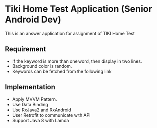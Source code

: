 # Tiki Home Test Application (Senior Android Dev)

This is an answer application for assignment of TIKI Home Test

## Requirement

- If the keyword is more than one word, then display in two lines.
- Background color is random.
- Keywords can be fetched from the following link

## Implementation

- Apply MVVM Pattern.
- Use Data Binding 
- Use RxJava2 and RxAndroid
- User Retrofit to communicate with API
- Support Java 8 with Lamda
